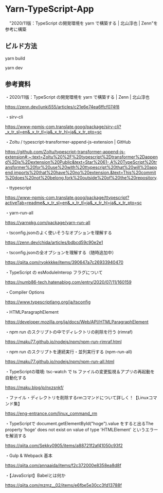 # Yarn-TypeScript-App
　"2020/11版：TypeScript の開発環境を yarn で構築する | 北山淳也 | Zenn"を参考に構築

## ビルド方法
yarn build

yarn dev

## 参考資料
・2020/11版：TypeScript の開発環境を yarn で構築する | Zenn | 北山淳也

https://zenn.dev/junki555/articles/c21e6e74ea6ffcf074f8

・sirv-cli

https://www-npmjs-com.translate.goog/package/sirv-cli?_x_tr_sl=en&_x_tr_tl=ja&_x_tr_hl=ja&_x_tr_pto=sc

・Zoltu
/
typescript-transformer-append-js-extension | GitHub

https://github.com/Zoltu/typescript-transformer-append-js-extension#:~:text=Zoltu%20%2F%20typescript%2Dtransformer%2Dappend%2Djs%2Dextension%20Public&text=Star%2061-,A%20TypeScript%20transformer%20for%20use%20with%20ttypescript%20that%20will%20append,imports%20that%20have%20no%20extension.&text=This%20commit%20does%20not%20belong,fork%20outside%20of%20the%20repository.

・ttypescript

https://www-npmjs-com.translate.goog/package/ttypescript?activeTab=readme&_x_tr_sl=en&_x_tr_tl=ja&_x_tr_hl=ja&_x_tr_pto=sc

・yarn-run-all

https://yarnpkg.com/package/yarn-run-all

・tsconfig.jsonのよく使いそうなオプションを理解する

https://zenn.dev/chida/articles/bdbcd59c90e2e1

・tsconfig.jsonの全オプションを理解する（随時追加中）

https://qiita.com/ryokkkke/items/390647a7c26933940470

・TypeScript の esModuleInterop フラグについて

https://numb86-tech.hatenablog.com/entry/2020/07/11/160159

・Compiler Options

https://www.typescriptlang.org/ja/tsconfig

・HTMLParagraphElement

https://developer.mozilla.org/ja/docs/Web/API/HTMLParagraphElement

・npm run のスクリプトの中でディレクトリの削除を行う (rimraf)

https://maku77.github.io/nodejs/npm/npm-run-rimraf.html

・npm run のスクリプトを連続実行・並列実行する (npm-run-all)

https://maku77.github.io/nodejs/npm/npm-run-all.html

・TypeScriptの環境: tsc-watch で ts ファイルの変更監視＆アプリの再起動を自動化する

https://maku.blog/p/nxzsnkf/

・ファイル・ディレクトリを削除するrmコマンドについて詳しく！【Linuxコマンド集】

https://eng-entrance.com/linux_command_rm

・TypeScriptで document.getElementById("hoge").value をすると出るThe property ‘hoge' does not exist on value of type 'HTMLElement' というエラーを解消する

https://qiita.com/Sekky0905/items/a88721f2af41050c93f2

・Gulp & Webpack 基本

https://qiita.com/annaaida/items/f2c372000e8358ea8d8f

・【JavaScript】Babelとは何か

https://qiita.com/mzmz__02/items/e6fbe5e30cc3fd13788f
